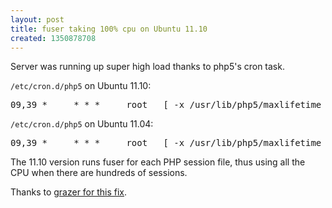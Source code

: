 ```yaml
---
layout: post
title: fuser taking 100% cpu on Ubuntu 11.10
created: 1350878708
---
```

<p>Server was running up super high load thanks to php5's cron task.</p>

<code>/etc/cron.d/php5</code> on Ubuntu 11.10:
<pre class="brush:plain">
09,39 *     * * *     root   [ -x /usr/lib/php5/maxlifetime ] && [ -d /var/lib/php5 ] && find /var/lib/php5/ -depth -mindepth 1 -maxdepth 1 -type f -cmin +$(/usr/lib/php5/maxlifetime) ! -execdir fuser -s {} 2>/dev/null \; -delete
</pre>

<code>/etc/cron.d/php5</code> on Ubuntu 11.04:
<pre class="brush:plain">
09,39 *     * * *     root   [ -x /usr/lib/php5/maxlifetime ] && [ -d /var/lib/php5 ] && find /var/lib/php5/ -depth -mindepth 1 -maxdepth 1 -type f -cmin +$(/usr/lib/php5/maxlifetime) -delete
</pre>

<p>The 11.10 version runs fuser for each PHP session file, thus using all the CPU when there are hundreds of sessions.</p>

<p>Thanks to <a href="http://ubuntuforums.org/showpost.php?p=11370262&postcount=2">grazer for this fix</a>.</p>
